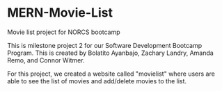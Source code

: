 # MERN-Movie-List
Movie list project for NORCS bootcamp

This is milestone project 2 for our Software Development Bootcamp Program. This is created by Bolatito Ayanbajo, Zachary Landry, Amanda Remo, and Connor Witmer.

For this project, we created a website called "movielist" where users are able to see the list of movies and add/delete movies to the list.